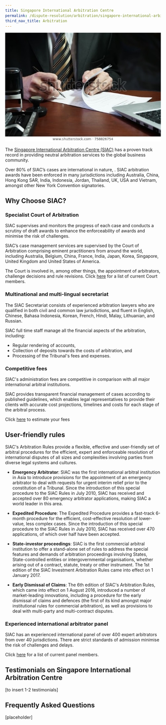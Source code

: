 ```yaml
---
title: Singapore International Arbitration Centre
permalink: /dispute-resolution/arbitration/singapore-international-arbitration-center/
third_nav_title: Arbitration
---
```


![mock image of arbitration](/images/mock-18-arbitration.jpg)

The [Singapore International Arbitration Centre (SIAC)](https://www.siac.org.sg/) has a proven track record in providing neutral arbitration services to the global business community. 

Over 80% of SIAC’s cases are international in nature, . SIAC arbitration awards have been enforced in many jurisdictions including Australia, China, Hong Kong SAR, India, Indonesia, Jordan, Thailand, UK, USA and Vietnam, amongst other New York Convention signatories. 

## Why Choose SIAC?

### Specialist Court of Arbitration

SIAC supervises and monitors the progress of each case and conducts a scrutiny of draft awards to enhance the enforceability of awards and minimise the risk of challenges. 

SIAC’s case management services are supervised by the Court of Arbitration comprising eminent practitioners from around the world, including Australia, Belgium, China, France, India, Japan, Korea, Singapore, United Kingdom and United States of America.

The Court is involved in, among other things, the appointment of arbitrators, challenge decisions and rule revisions. Click [here](https://www.siac.org.sg/2014-11-03-13-33-43/about-us/court-of-arbitration) for a list of current Court members.

### Multinational and multi-lingual secretariat

The SIAC Secretariat consists of experienced arbitration lawyers who are qualified in both civil and common law jurisdictions, and fluent in English, Chinese, Bahasa Indonesia, Korean, French, Hindi, Malay, Lithuanian, and Russian. 

SlAC full time staff manage all the financial aspects of the arbitration, including:
- Regular rendering of accounts, 
- Collection of deposits towards the costs of arbitration, and 
- Processing of the Tribunal's fees and expenses.

### Competitive fees

SlAC's administration fees are competitive in comparison with all major international arbitral institutions.

SlAC provides transparent financial management of cases according to published guidelines, which enables legal representatives to provide their clients with accurate cost projections, timelines and costs for each stage of the arbitral process. 

Click [here](https://siac.org.sg/component/siaccalculator/?ltemid=448) to estimate your fees

## User-friendly rules

SIAC's Arbitration Rules provide a flexible, effective and user-friendly set of arbitral procedures for the efficient, expert and enforceable resolution of international disputes of all sizes and complexities involving parties from diverse legal systems and cultures.

- **Emergency Arbitrator**: SIAC was the first international arbitral institution in Asia to introduce provisions for the appointment of an emergency arbitrator to deal with requests for urgent interim relief prior to the constitution of a Tribunal. Since the introduction of this special procedure to the SIAC Rules in July 2010, SIAC has received and accepted over 80 emergency arbitrator applications, making SIAC a world leader in this area.

- **Expedited Procedure**: The Expedited Procedure provides a fast-track 6-month procedure for the efficient, cost-effective resolution of lower-value, less complex cases. Since the introduction of this special procedure to the SIAC Rules in July 2010, SIAC has received over 470 applications, of which over half have been accepted.

- **State-investor proceedings**: SIAC is the first commercial arbitral institution to offer a stand-alone set of rules to address the special features and demands of arbitration proceedings involving States, State-controlled entities or intergovernmental organisations, whether arising out of a contract, statute, treaty or other instrument. The 1st edition of the SIAC Investment Arbitration Rules came into effect on 1 January 2017. 

- **Early Dismissal of Claims**: The 6th edition of SIAC's Arbitration Rules, which came into effect on 1 August 2016, introduced a number of market-leading innovations, including a procedure for the early dismissal of claims and defences (the first of its kind amongst major institutional rules for commercial arbitration), as well as provisions to deal with multi-party and multi-contract disputes. 

### Experienced international arbitrator panel

SlAC has an experienced international panel of over 400 expert arbitrators from over 40 jurisdictions. 
There are strict standards of admission minimise the risk of challenges and delays. 

Click [here](https://www.siac.org.sg/our-arbitrators/siac-panel) for a list of current panel members.

## Testimonials on Singapore International Arbitration Centre

[to insert 1-2 testimonials]

## Frequently Asked Questions

[placeholder]


